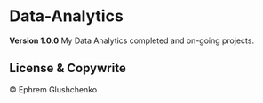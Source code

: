 # Data-Analytics

**Version 1.0.0**
My Data Analytics completed and on-going projects.


## License & Copywrite

© Ephrem Glushchenko

